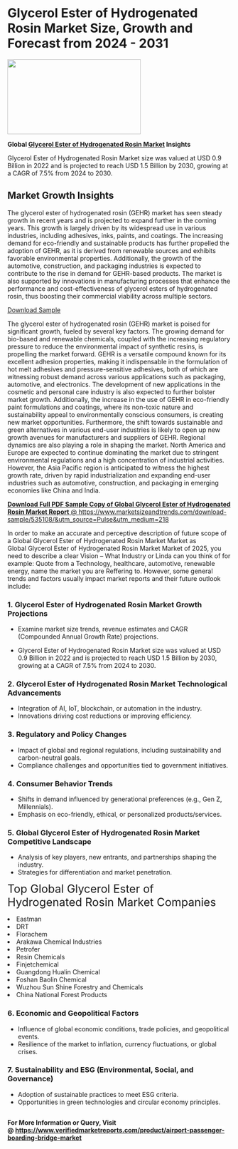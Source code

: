 <H1>Glycerol Ester of Hydrogenated Rosin Market Size, Growth and Forecast from 2024 - 2031</H1><img class="aligncenter size-medium wp-image-584254" src="https://thirdeyenews.in/wp-content/uploads/2024/09/Global-Market-Research-300x168.jpeg" alt="" width="300" height="168" /><p><strong>Global&nbsp;<a href="https://www.marketsizeandtrends.com/download-sample/535108/&amp;utm_source=Pulse&amp;utm_medium=218">Glycerol Ester of Hydrogenated Rosin Market</a> Insights</strong></p><p>Glycerol Ester of Hydrogenated Rosin Market size was valued at USD 0.9 Billion in 2022 and is projected to reach USD 1.5 Billion by 2030, growing at a CAGR of 7.5% from 2024 to 2030.</p><p><h2>Market Growth Insights</h2> <p>The glycerol ester of hydrogenated rosin (GEHR) market has seen steady growth in recent years and is projected to expand further in the coming years. This growth is largely driven by its widespread use in various industries, including adhesives, inks, paints, and coatings. The increasing demand for eco-friendly and sustainable products has further propelled the adoption of GEHR, as it is derived from renewable sources and exhibits favorable environmental properties. Additionally, the growth of the automotive, construction, and packaging industries is expected to contribute to the rise in demand for GEHR-based products. The market is also supported by innovations in manufacturing processes that enhance the performance and cost-effectiveness of glycerol esters of hydrogenated rosin, thus boosting their commercial viability across multiple sectors.</p> <p><a href="#">Download Sample</a></p> <p>The glycerol ester of hydrogenated rosin (GEHR) market is poised for significant growth, fueled by several key factors. The growing demand for bio-based and renewable chemicals, coupled with the increasing regulatory pressure to reduce the environmental impact of synthetic resins, is propelling the market forward. GEHR is a versatile compound known for its excellent adhesion properties, making it indispensable in the formulation of hot melt adhesives and pressure-sensitive adhesives, both of which are witnessing robust demand across various applications such as packaging, automotive, and electronics. The development of new applications in the cosmetic and personal care industry is also expected to further bolster market growth. Additionally, the increase in the use of GEHR in eco-friendly paint formulations and coatings, where its non-toxic nature and sustainability appeal to environmentally conscious consumers, is creating new market opportunities. Furthermore, the shift towards sustainable and green alternatives in various end-user industries is likely to open up new growth avenues for manufacturers and suppliers of GEHR. Regional dynamics are also playing a role in shaping the market. North America and Europe are expected to continue dominating the market due to stringent environmental regulations and a high concentration of industrial activities. However, the Asia Pacific region is anticipated to witness the highest growth rate, driven by rapid industrialization and expanding end-user industries such as automotive, construction, and packaging in emerging economies like China and India.</p> <p><a href="#"></p><p><span class=""><strong>Download Full PDF Sample Copy of Global Glycerol Ester of Hydrogenated Rosin Market Report</strong> @ <a href="https://www.marketsizeandtrends.com/download-sample/535108/&amp;utm_source=Pulse&amp;utm_medium=218" target="_blank">https://www.marketsizeandtrends.com/download-sample/535108/&amp;utm_source=Pulse&amp;utm_medium=218</a></span></p><p>In order to make an accurate and perceptive description of future scope of a Global&nbsp;Glycerol Ester of Hydrogenated Rosin Market Market as Global&nbsp;Glycerol Ester of Hydrogenated Rosin Market Market of 2025, you need to describe a clear Vision &ndash; What Industry or Linda can you think of for example: Quote from a Technology, healthcare, automotive, renewable energy, name the market you are Reffering to. However, some general trends and factors usually impact market reports and their future outlook include:</p><h3>1.&nbsp;<strong>Glycerol Ester of Hydrogenated Rosin Market Growth Projections</strong></h3><ul><li>Examine market size trends, revenue estimates and CAGR (Compounded Annual Growth Rate) projections.</li><li><p>Glycerol Ester of Hydrogenated Rosin Market size was valued at USD 0.9 Billion in 2022 and is projected to reach USD 1.5 Billion by 2030, growing at a CAGR of 7.5% from 2024 to 2030.</p></li></ul><h3>2.&nbsp;<strong>Glycerol Ester of Hydrogenated Rosin Market Technological Advancements</strong></h3><ul><li>Integration of AI, IoT, blockchain, or automation in the industry.</li><li>Innovations driving cost reductions or improving efficiency.</li></ul><h3>3.&nbsp;<strong>Regulatory and Policy Changes</strong></h3><ul><li>Impact of global and regional regulations, including sustainability and carbon-neutral goals.</li><li>Compliance challenges and opportunities tied to government initiatives.</li></ul><h3>4.&nbsp;<strong>Consumer Behavior Trends</strong></h3><ul><li>Shifts in demand influenced by generational preferences (e.g., Gen Z, Millennials).</li><li>Emphasis on eco-friendly, ethical, or personalized products/services.</li></ul><h3>5.&nbsp;<strong>Global Glycerol Ester of Hydrogenated Rosin Market Competitive Landscape</strong></h3><ul><li>Analysis of key players, new entrants, and partnerships shaping the industry.</li><li>Strategies for differentiation and market penetration.</li></ul><p data-pm-slice="1 1 []"><span style="color: inherit; font-family: inherit; font-size: 25px;">Top Global Glycerol Ester of Hydrogenated Rosin Market Companies</span></p><div class="" data-test-id=""><p><li>Eastman</li><li> DRT</li><li> Florachem</li><li> Arakawa Chemical Industries</li><li> Petrofer</li><li> Resin Chemicals</li><li> Finjetchemical</li><li> Guangdong Hualin Chemical</li><li> Foshan Baolin Chemical</li><li> Wuzhou Sun Shine Forestry and Chemicals</li><li> China National Forest Products</li></p></div><h3>6.&nbsp;<strong>Economic and Geopolitical Factors</strong></h3><ul><li>Influence of global economic conditions, trade policies, and geopolitical events.</li><li>Resilience of the market to inflation, currency fluctuations, or global crises.</li></ul><h3>7.&nbsp;<strong>Sustainability and ESG (Environmental, Social, and Governance)</strong></h3><ul><li>Adoption of sustainable practices to meet ESG criteria.</li><li>Opportunities in green technologies and circular economy principles.</li></ul><h2><strong style="font-size: 14px;">For More Information or Query, Visit @&nbsp;</strong><a style="background-color: #ffffff; font-size: 14px;" href="https://www.marketsizeandtrends.com/report/glycerol-ester-of-hydrogenated-rosin-market/" target="_blank">https://www.verifiedmarketreports.com/product/airport-passenger-boarding-bridge-market</a></h2>

